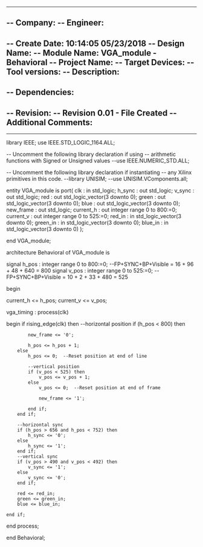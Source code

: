 ----------------------------------------------------------------------------------
-- Company: 
-- Engineer: 
-- 
-- Create Date:    10:14:05 05/23/2018 
-- Design Name: 
-- Module Name:    VGA_module - Behavioral 
-- Project Name: 
-- Target Devices: 
-- Tool versions: 
-- Description: 
--
-- Dependencies: 
--
-- Revision: 
-- Revision 0.01 - File Created
-- Additional Comments: 
--
----------------------------------------------------------------------------------
library IEEE;
use IEEE.STD_LOGIC_1164.ALL;

-- Uncomment the following library declaration if using
-- arithmetic functions with Signed or Unsigned values
--use IEEE.NUMERIC_STD.ALL;

-- Uncomment the following library declaration if instantiating
-- any Xilinx primitives in this code.
--library UNISIM;
--use UNISIM.VComponents.all;

entity VGA_module is
port( 
	clk   	 : in std_logic;
	h_sync	 : out std_logic;
	v_sync	 : out std_logic;
	red		 : out std_logic_vector(3 downto 0);
	green		 : out std_logic_vector(3 downto 0);
	blue 		 : out std_logic_vector(3 downto 0);
	new_frame : out std_logic;
	current_h : out integer range 0 to 800:=0;
	current_v : out integer range 0 to 525:=0;
	red_in	 : in std_logic_vector(3 downto 0);
	green_in  : in std_logic_vector(3 downto 0);
	blue_in	 : in std_logic_vector(3 downto 0)
);

end VGA_module;

architecture Behavioral of VGA_module is

signal h_pos : integer range 0 to 800:=0;   --FP+SYNC+BP+Visible = 16 + 96 + 48 + 640 = 800
signal v_pos : integer range 0 to 525:=0; 	--FP+SYNC+BP+Visible = 10 + 2 + 33 + 480 = 525

begin

current_h <= h_pos;
current_v <= v_pos;

vga_timing : process(clk)

begin
	if rising_edge(clk) then
		--horizontal position
		if (h_pos < 800) then
		
			new_frame <= '0';
			
			h_pos <= h_pos + 1;
		else
			h_pos <= 0;  --Reset position at end of line
			
			--vertical position
			if (v_pos < 525) then
				v_pos <= v_pos + 1;
			else 
				v_pos <= 0;  --Reset position at end of frame
				
				new_frame <= '1';
				
			end if;
		end if;
		
		--horizontal sync
		if (h_pos > 656 and h_pos < 752) then
			h_sync <= '0';
		else
			h_sync <= '1';
		end if;
		--vertical sync
		if (v_pos > 490 and v_pos < 492) then
			v_sync <= '1';
		else
			v_sync <= '0';
		end if;
		
		red <= red_in;
		green <= green_in;
		blue <= blue_in;
	
	end if;
	
end process;

end Behavioral;

